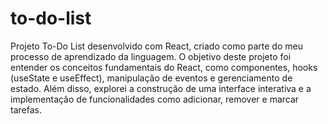 # to-do-list
Projeto To-Do List desenvolvido com React, criado como parte do meu processo de aprendizado da linguagem. O objetivo deste projeto foi entender os conceitos fundamentais do React, como componentes, hooks (useState e useEffect), manipulação de eventos e gerenciamento de estado. Além disso, explorei a construção de uma interface interativa e a implementação de funcionalidades como adicionar, remover e marcar tarefas.
